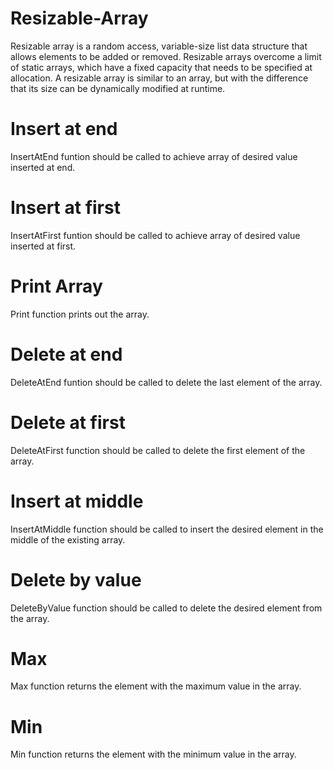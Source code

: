 # Resizable-Array
Resizable array is a random access, variable-size list data structure that allows elements to be added or removed. Resizable arrays overcome a limit of static arrays, which have a fixed capacity that needs to be specified at allocation. A resizable array is similar to an array, but with the difference that its size can be dynamically modified at runtime. 

# Insert at end
InsertAtEnd funtion should be called to achieve array of desired value inserted at end.

# Insert at first
InsertAtFirst funtion should be called to achieve array of desired value inserted at first.

# Print Array 
Print function prints out the array.

# Delete at end
DeleteAtEnd funtion should be called to delete the last element of the array.

# Delete at first
DeleteAtFirst function should be called to delete the first element of the array.

# Insert at middle
InsertAtMiddle function should be called to insert the desired element in the middle of the existing array.

# Delete by value
DeleteByValue function should be called to delete the desired element from the array.

# Max
Max function returns the element with the maximum value in the array.

# Min
Min function returns the element with the minimum value in the array.
